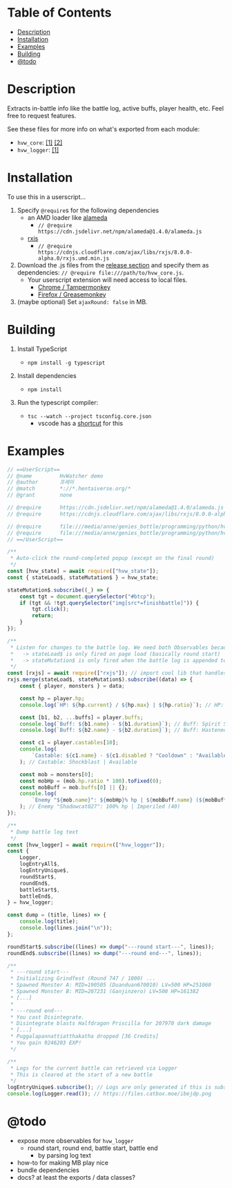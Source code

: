 # Table of Contents

-   [Description](#description)
-   [Installation](#installation)
-   [Examples](#examples)
-   [Building](#Building)
-   [@todo](#-todo)

# Description

Extracts in-battle info like the battle log, active buffs, player health, etc. Feel free to request features.

See these files for more info on what's exported from each module:

-   `hvw_core`: [[1]](https://github.com/LiteralGenie/HvWatchers/blob/master/hvw_core.ts)
    [[2]](https://github.com/LiteralGenie/HvWatchers/blob/master/classes/serializer.ts#L96)
-   `hvw_logger`: [[1]](https://github.com/LiteralGenie/HvWatchers/blob/master/plugins/hvw_logger.ts)

# Installation

To use this in a userscript...

1. Specify `@require`s for the following dependencies
    - an AMD loader like [alameda](https://github.com/requirejs/alameda)
        - `// @require https://cdn.jsdelivr.net/npm/alameda@1.4.0/alameda.js`
    - [rxjs](https://rxjs.dev/guide/overview)
        - `// @require https://cdnjs.cloudflare.com/ajax/libs/rxjs/8.0.0-alpha.0/rxjs.umd.min.js`
1. Download the .js files from the [release section](https://github.com/LiteralGenie/HvWatchers/releases) and specify them as dependencies: `// @require file:///path/to/hvw_core.js`.
    - Your userscript extension will need access to local files.
        - [Chrome / Tampermonkey](https://www.tampermonkey.net/faq.php#Q204)
        - [Firefox / Greasemonkey](https://stackoverflow.com/a/13888886)
1. (maybe optional) Set `ajaxRound: false` in MB.

# Building

1. Install TypeScript

    - `npm install -g typescript`

1. Install dependencies

    - `npm install`

1. Run the typescript compiler:
    - `tsc --watch --project tsconfig.core.json`
        - vscode has a [shortcut](https://code.visualstudio.com/docs/typescript/typescript-compiling#_step-2-run-the-typescript-build) for this

# Examples

```js
// ==UserScript==
// @name         HvWatcher demo
// @author       프레이
// @match        *://*.hentaiverse.org/*
// @grant        none

// @require      https://cdn.jsdelivr.net/npm/alameda@1.4.0/alameda.js
// @require      https://cdnjs.cloudflare.com/ajax/libs/rxjs/8.0.0-alpha.0/rxjs.umd.min.js

// @require      file:///media/anne/genies_bottle/programming/python/hv/HvWatchers/dist/hvw_state.js
// @require      file:///media/anne/genies_bottle/programming/python/hv/HvWatchers/dist/hvw_logger.js
// ==/UserScript==

/**
 * Auto-click the round-completed popup (except on the final round)
 */
const [hvw_state] = await require(["hvw_state"]);
const { stateLoad$, stateMutation$ } = hvw_state;

stateMutation$.subscribe((_) => {
    const tgt = document.querySelector("#btcp");
    if (tgt && !tgt.querySelector("img[src*=finishbattle]")) {
        tgt.click();
        return;
    }
});

/**
 * Listen for changes to the battle log. We need both Observables because...
 *   -> stateLoad$ is only fired on page load (basically round start)
 *   -> stateMutation$ is only fired when the battle log is appended to (so doesn't include round start)
 */
const [rxjs] = await require(["rxjs"]); // import cool lib that handles data streams
rxjs.merge(stateLoad$, stateMutation$).subscribe((data) => {
    const { player, monsters } = data;

    const hp = player.hp;
    console.log(`HP: ${hp.current} / ${hp.max} | ${hp.ratio}`); // HP: 20866 / 25633.602373887243 | 0.8140096618357487

    const [b1, b2, ...buffs] = player.buffs;
    console.log(`Buff: ${b1.name} - ${b1.duration}`); // Buff: Spirit Shield - NaN
    console.log(`Buff: ${b2.name} - ${b2.duration}`); // Buff: Hastened - 11

    const c1 = player.castables[10];
    console.log(
        `Castable: ${c1.name} - ${c1.disabled ? "Cooldown" : "Available"}`
    ); // Castable: Shockblast | Available

    const mob = monsters[0];
    const mobHp = (mob.hp.ratio * 100).toFixed(0);
    const mobBuff = mob.buffs[0] || {};
    console.log(
        `Enemy "${mob.name}": ${mobHp}% hp | ${mobBuff.name} (${mobBuff.duration})`
    ); // Enemy "Shadowcat027": 100% hp | Imperiled (40)
});

/**
 * Dump battle log text
 */
const [hvw_logger] = await require(["hvw_logger"]);
const {
    Logger,
    logEntryAll$,
    logEntryUnique$,
    roundStart$,
    roundEnd$,
    battleStart$,
    battleEnd$,
} = hvw_logger;

const dump = (title, lines) => {
    console.log(title);
    console.log(lines.join("\n"));
};

roundStart$.subscribe((lines) => dump("---round start---", lines));
roundEnd$.subscribe((lines) => dump("---round end---", lines));

/**
 * ---round start---
 * Initializing Grindfest (Round 747 / 1000) ...
 * Spawned Monster A: MID=190505 (Duanduan670010) LV=500 HP=251060
 * Spawned Monster B: MID=207231 (Ganjinzero) LV=500 HP=161382
 * [...]
 *
 * ---round end---
 * You cast Disintegrate.
 * Disintegrate blasts Halfdragon Priscilla for 207970 dark damage
 * [...]
 * Puggalapannattiatthakatha dropped [36 Credits]
 * You gain 9246203 EXP!
 */

/**
 * Logs for the current battle can retrieved via Logger
 * This is cleared at the start of a new battle
 */
logEntryUnique$.subscribe(); // Logs are only generated if this is subscribed to
console.log(Logger.read()); // https://files.catbox.moe/ibejdp.png
```

# @todo

-   expose more observables for `hvw_logger`
    -   round start, round end, battle start, battle end
        -   by parsing log text
-   how-to for making MB play nice
-   bundle dependencies
-   docs? at least the exports / data classes?
